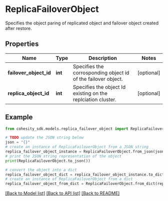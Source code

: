 # ReplicaFailoverObject

Specifies the object paring of replicated object and failover object created after restore.

## Properties

Name | Type | Description | Notes
------------ | ------------- | ------------- | -------------
**failover_object_id** | **int** | Specifies the corrosponding object id of the failover object. | [optional] 
**replica_object_id** | **int** | Specifies the object Id existing on the replciation cluster. | [optional] 

## Example

```python
from cohesity_sdk.models.replica_failover_object import ReplicaFailoverObject

# TODO update the JSON string below
json = "{}"
# create an instance of ReplicaFailoverObject from a JSON string
replica_failover_object_instance = ReplicaFailoverObject.from_json(json)
# print the JSON string representation of the object
print(ReplicaFailoverObject.to_json())

# convert the object into a dict
replica_failover_object_dict = replica_failover_object_instance.to_dict()
# create an instance of ReplicaFailoverObject from a dict
replica_failover_object_from_dict = ReplicaFailoverObject.from_dict(replica_failover_object_dict)
```
[[Back to Model list]](../README.md#documentation-for-models) [[Back to API list]](../README.md#documentation-for-api-endpoints) [[Back to README]](../README.md)


